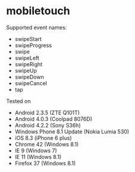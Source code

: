 # mobiletouch

Supported event names:
  *  swipeStart
  *  swipeProgress
  *  swipe
  *  swipeLeft
  *  swipeRight
  *  swipeUp
  *  swipeDown
  *  swipeCancel
  *  tap

Tested on
  * Android 2.3.5 (ZTE Q101T)
  * Android 4.0.3 (Coolpad 8076D)
  * Android 4.2.2 (Sony S36h)
  * Windows Phone 8.1 Update (Nokia Lumia 530)
  * iOS 8.3 (iPhone 6 plus)
  * Chrome 42 (Windows 8.1)
  * IE 9 (Windows 7)
  * IE 11 (Windows 8.1)
  * Firefox 37 (Windows 8.1)
